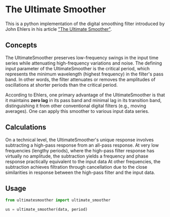 # The Ultimate Smoother

This is a python implementation of the digital smoothing filter introduced by John Ehlers in his article ["The Ultimate Smoother"](https://www.mesasoftware.com/papers/UltimateSmoother.pdf).

## Concepts

The UltimateSmoother preserves low-frequency swings in the input time series while attenuating high-frequency variations and noise. The defining input parameter of the UltimateSmoother is the critical period, which represents the minimum wavelength (highest frequency) in the filter's pass band. In other words, the filter attenuates or removes the amplitudes of oscillations at shorter periods than the critical period.

According to Ehlers, one primary advantage of the UltimateSmoother is that it maintains **zero lag** in its pass band and minimal lag in its transition band, distinguishing it from other conventional digital filters (e.g., moving averages). One can apply this smoother to various input data series.

## Calculations

On a technical level, the UltimateSmoother's unique response involves subtracting a high-pass response from an all-pass response. At very low frequencies (lengthy periods), where the high-pass filter response has virtually no amplitude, the subtraction yields a frequency and phase response practically equivalent to the input data
At other frequencies, the subtraction achieves filtration through cancellation due to the close similarities in response between the high-pass filter and the input data.

## Usage

```python
from ultimatesmoother import ultimate_smoother

us = ultimate_smoother(data, period)
```